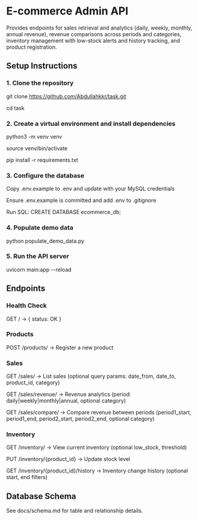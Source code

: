 # E-commerce Admin API
Provides endpoints for sales retrieval and analytics (daily, weekly, monthly, annual revenue), revenue comparisons across periods and categories, inventory management with low-stock alerts and history tracking, and product registration.

## Setup Instructions
### 1. Clone the repository
git clone https://github.com/Abdullahkkr/task.git

cd task

### 2. Create a virtual environment and install dependencies
python3 -m venv venv

source venv/bin/activate

pip install -r requirements.txt

### 3. Configure the database
Copy .env.example to .env and update with your MySQL credentials

Ensure .env.example is committed and add .env to .gitignore

Run SQL: CREATE DATABASE ecommerce_db;

### 4. Populate demo data
python populate_demo_data.py

### 5. Run the API server
uvicorn main:app --reload

## Endpoints
### Health Check
GET / → { status: OK }

### Products
POST /products/ → Register a new product

### Sales
GET /sales/ → List sales (optional query params: date_from, date_to, product_id, category)

GET /sales/revenue/ → Revenue analytics (period: daily|weekly|monthly|annual, optional category)

GET /sales/compare/ → Compare revenue between periods (period1_start, period1_end, period2_start, period2_end, optional category)

### Inventory
GET /inventory/ → View current inventory (optional low_stock, threshold)

PUT /inventory/{product_id} → Update stock level

GET /inventory/{product_id}/history → Inventory change history (optional start, end filters)

## Database Schema
See docs/schema.md for table and relationship details.